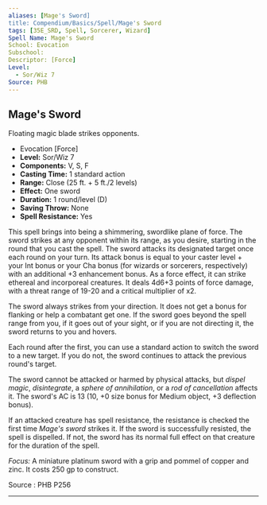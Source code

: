 ```yaml
---
aliases: [Mage's Sword]
title: Compendium/Basics/Spell/Mage's Sword
tags: [35E_SRD, Spell, Sorcerer, Wizard]
Spell Name: Mage's Sword
School: Evocation
Subschool: 
Descriptor: [Force]
Level:
  - Sor/Wiz 7
Source: PHB
---
```



## Mage's Sword

Floating magic blade strikes opponents.

*   Evocation [Force]
*   **Level:** Sor/Wiz 7
*   **Components:** V, S, F
*   **Casting Time:** 1 standard action
*   **Range:** Close (25 ft. + 5 ft./2 levels)
*   **Effect:** One sword
*   **Duration:** 1 round/level (D)
*   **Saving Throw:** None
*   **Spell Resistance:** Yes

<p>This spell brings into being a shimmering, swordlike plane of force. The sword strikes at any opponent within its range, as you desire, starting in the round that you cast the spell. The sword attacks its designated target once each round on your turn. Its attack bonus is equal to your caster level + your Int bonus or your Cha bonus (for wizards or sorcerers, respectively) with an additional +3 enhancement bonus. As a force effect, it can strike ethereal and incorporeal creatures. It deals 4d6+3 points of force damage, with a threat range of 19-20 and a critical multiplier of x2.</p><p>The sword always strikes from your direction. It does not get a bonus for flanking or help a combatant get one. If the sword goes beyond the spell range from you, if it goes out of your sight, or if you are not directing it, the sword returns to you and hovers.</p><p>Each round after the first, you can use a standard action to switch the sword to a new target. If you do not, the sword continues to attack the previous round's target.</p><p>The sword cannot be attacked or harmed by physical attacks, but <i>dispel magic</i>, <i>disintegrate</i>, a <i>sphere of annihilation</i>, or a <i>rod of cancellation</i> affects it. The sword's AC is 13 (10, +0 size bonus for Medium object, +3 deflection bonus).</p><p>If an attacked creature has spell resistance, the resistance is checked the first time <i>Mage's sword</i> strikes it. If the sword is successfully resisted, the spell is dispelled. If not, the sword has its normal full effect on that creature for the duration of the spell.</p><p><i>Focus:</i> A miniature platinum sword with a grip and pommel of copper and zinc. It costs 250 gp to construct.</p>

Source : PHB P256

---
